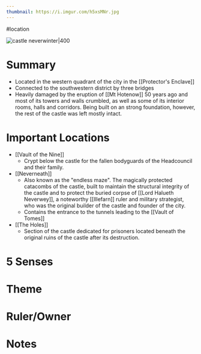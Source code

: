```yaml
---
thumbnail: https://i.imgur.com/h5xsMNr.jpg
---
```

#location 

![castle neverwinter|400](https://i.imgur.com/h5xsMNr.jpg)

# Summary
- Located in the western quadrant of the city in the [[Protector's Enclave]]
- Connected to the southwestern district by three bridges
- Heavily damaged by the eruption of [[Mt Hotenow]] 50 years ago and most of its towers and walls crumbled, as well as some of its interior rooms, halls and corridors. Being built on an strong foundation, however, the rest of the castle was left mostly intact.
# Important Locations
 - [[Vault of the Nine]]
	 - Crypt below the castle for the fallen bodyguards of the Headcouncil and their family.
 - [[Neverneath]]
	 - Also known as the "endless maze". The magically protected catacombs of the castle, built to maintain the structural integrity of the castle and to protect the buried corpse of [[Lord Halueth Neverwey]], a noteworthy [[Illefarn]] ruler and military strategist, who was the original builder of the castle and founder of the city. 
	 - Contains the entrance to the tunnels leading to the [[Vault of Tomes]]
- [[The Holes]]
	- Section of the castle dedicated for prisoners located beneath the original ruins of the castle after its destruction. 
# 5 Senses
# Theme
# Ruler/Owner
# Notes
